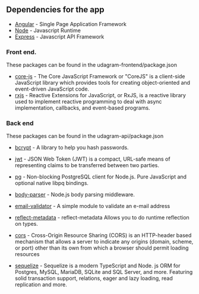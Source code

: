 ## Dependencies for the app

- [Angular](https://angular.io/) - Single Page Application Framework
- [Node](https://nodejs.org) - Javascript Runtime
- [Express](https://expressjs.com/) - Javascript API Framework

### Front end.
These packages can be found in the udagram-frontend/package.json
- [core-js](https://npm.io/package/core-js) - The Core JavaScript Framework or "CoreJS" is a client-side JavaScript library which provides tools for creating object-oriented and event-driven JavaScript code.
- [rxjs](https://npm.io/package/core-js) - Reactive Extensions for JavaScript, or RxJS, is a reactive library used to implement reactive programming to deal with async implementation, callbacks, and event-based programs.

### Back end
These packages can be found in the udagram-api/package.json
- [bcrypt](https://www.npmjs.com/package/bcrypt) - A library to help you hash passwords.
- [jwt](https://www.npmjs.com/package/jsonwebtoken) - JSON Web Token (JWT) is a compact, URL-safe means of representing
   claims to be transferred between two parties.
- [pg](https://www.npmjs.com/package/pg) - Non-blocking PostgreSQL client for Node.js. Pure JavaScript and optional native libpq bindings.
- [body-parser](https://www.npmjs.com/package/body-parser) - Node.js body parsing middleware.
- [email-validator](https://www.npmjs.com/package/email-validator) - A simple module to validate an e-mail address
- [reflect-metadata](https://www.npmjs.com/package/reflect-metadata) - reflect-metadata Allows you to do runtime reflection on types. 
- [cors](https://developer.mozilla.org/en-US/docs/Web/HTTP/CORS) - Cross-Origin Resource Sharing (CORS) is an HTTP-header based mechanism that allows a server to indicate any origins (domain, scheme, or port) other than its own from which a browser should permit loading resources

- [sequelize](https://www.npmjs.com/package/sequelize) - Sequelize is a modern TypeScript and Node. js ORM for Postgres, MySQL, MariaDB, SQLite and SQL Server, and more. Featuring solid transaction support, relations, eager and lazy loading, read replication and more.
